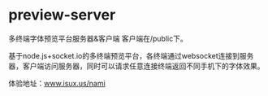 preview-server
==============

多终端字体预览平台服务器&客户端
客户端在/public下。

基于node.js+socket.io的多终端预览平台，各终端通过websocket连接到服务器，客户端访问服务器，同时可以请求任意连接终端返回不同手机下的字体效果。

体验地址：www.isux.us/nami
